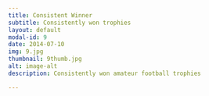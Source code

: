 ```yaml
---
title: Consistent Winner
subtitle: Consistently won trophies
layout: default
modal-id: 9
date: 2014-07-10
img: 9.jpg
thumbnail: 9thumb.jpg
alt: image-alt
description: Consistently won amateur football trophies

---
```

